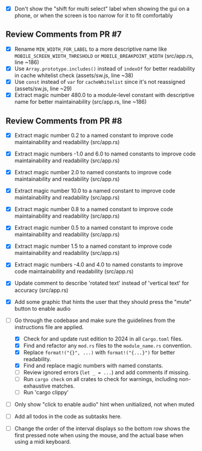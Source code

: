 - [x] Don't show the "shift for multi select" label when showing the gui on a phone, or when the screen is too narrow for it to fit comfortably

## Review Comments from PR #7

- [x] Rename `MIN_WIDTH_FOR_LABEL` to a more descriptive name like `MOBILE_SCREEN_WIDTH_THRESHOLD` or `MOBILE_BREAKPOINT_WIDTH` (src/app.rs, line ~186)
- [x] Use `Array.prototype.includes()` instead of `indexOf` for better readability in cache whitelist check (assets/sw.js, line ~38)
- [x] Use `const` instead of `var` for `cacheWhitelist` since it's not reassigned (assets/sw.js, line ~29)
- [x] Extract magic number 480.0 to a module-level constant with descriptive name for better maintainability (src/app.rs, line ~186)

## Review Comments from PR #8

- [x] Extract magic number 0.2 to a named constant to improve code maintainability and readability (src/app.rs)
- [x] Extract magic numbers -1.0 and 6.0 to named constants to improve code maintainability and readability (src/app.rs)
- [x] Extract magic number 2.0 to named constants to improve code maintainability and readability (src/app.rs)
- [x] Extract magic number 10.0 to a named constant to improve code maintainability and readability (src/app.rs)
- [x] Extract magic number 0.8 to a named constant to improve code maintainability and readability (src/app.rs)
- [x] Extract magic number 0.5 to a named constant to improve code maintainability and readability (src/app.rs)
- [x] Extract magic number 1.5 to a named constant to improve code maintainability and readability (src/app.rs)
- [x] Extract magic numbers -4.0 and 4.0 to named constants to improve code maintainability and readability (src/app.rs)
- [x] Update comment to describe 'rotated text' instead of 'vertical text' for accuracy (src/app.rs)

- [x] Add some graphic that hints the user that they should press the "mute" button to enable audio
- [ ] Go through the codebase and make sure the guidelines from the instructions file are applied.
  - [x] Check for and update rust edition to 2024 in all `Cargo.toml` files.
  - [x] Find and refactor any `mod.rs` files to the `module_name.rs` convention.
  - [x] Replace `format!("{}", ...)` with `format!("{...}")` for better readability.
  - [x] Find and replace magic numbers with named constants.
  - [ ] Review ignored errors (`let _ = ...`) and add comments if missing.
  - [ ] Run `cargo check` on all crates to check for warnings, including non-exhaustive matches.
  - [ ] Run 'cargo clippy'
- [ ] Only show "click to enable audio" hint when unitialized, not when muted
- [ ] Add all todos in the code as subtasks here.
- [ ] Change the order of the interval displays so the bottom row shows the first pressed note when using the mouse, and the actual base when using a midi keyboard.
